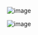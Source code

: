 ![image](https://github.com/user-attachments/assets/d9551175-d89d-497d-9c4a-a3be23b3f693)

![image](https://github.com/user-attachments/assets/a1cd4ef3-68ce-4f2f-a1d4-1f65d0d86ed0)
